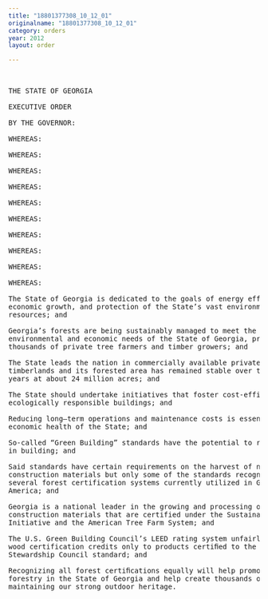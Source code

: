 ```yaml
---
title: "18801377308_10_12_01"
originalname: "18801377308_10_12_01"
category: orders
year: 2012
layout: order

---
```

<pre>
 

THE STATE OF GEORGIA

EXECUTIVE ORDER

BY THE GOVERNOR:

WHEREAS:

WHEREAS:

WHEREAS:

WHEREAS:

WHEREAS:

WHEREAS:

WHEREAS:

WHEREAS:

WHEREAS:

WHEREAS:

The State of Georgia is dedicated to the goals of energy efficiency,
economic growth, and protection of the State’s vast environmental
resources; and

Georgia’s forests are being sustainably managed to meet the numerous
environmental and economic needs of the State of Georgia, primarily by
thousands of private tree farmers and timber growers; and

The State leads the nation in commercially available privately—owned
timberlands and its forested area has remained stable over the past fifty
years at about 24 million acres; and

The State should undertake initiatives that foster cost-efficient and
ecologically responsible buildings; and

Reducing long—term operations and maintenance costs is essential to the
economic health of the State; and

So-called “Green Building” standards have the potential to reduce waste
in building; and

Said standards have certain requirements on the harvest of natural
construction materials but only some of the standards recognize equally
several forest certification systems currently utilized in Georgia and North
America; and

Georgia is a national leader in the growing and processing of wood
construction materials that are certified under the Sustainable Forestry
Initiative and the American Tree Farm System; and

The U.S. Green Building Council’s LEED rating system unfairly awards its
wood certification credits only to products certiﬁed to the Forest
Stewardship Council standard; and

Recognizing all forest certiﬁcations equally will help promote sustainable
forestry in the State of Georgia and help create thousands of jobs while
maintaining our strong outdoor heritage.

</pre>

